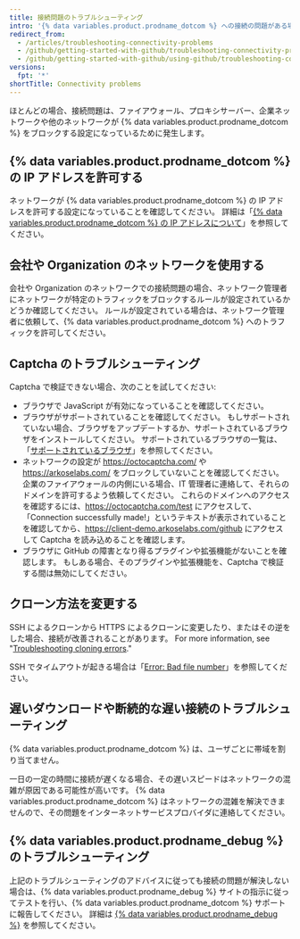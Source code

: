```yaml
---
title: 接続問題のトラブルシューティング
intro: '{% data variables.product.prodname_dotcom %} への接続の問題がある場合、接続のトラブルシューティングをして、次に問題を診断するために {% data variables.product.prodname_debug %} のツールを使ってください。'
redirect_from:
  - /articles/troubleshooting-connectivity-problems
  - /github/getting-started-with-github/troubleshooting-connectivity-problems
  - /github/getting-started-with-github/using-github/troubleshooting-connectivity-problems
versions:
  fpt: '*'
shortTitle: Connectivity problems
---
```


ほとんどの場合、接続問題は、ファイアウォール、プロキシサーバー、企業ネットワークや他のネットワークが {% data variables.product.prodname_dotcom %} をブロックする設定になっているために発生します。

## {% data variables.product.prodname_dotcom %} の IP アドレスを許可する

ネットワークが {% data variables.product.prodname_dotcom %} の IP アドレスを許可する設定になっていることを確認してください。 詳細は「[{% data variables.product.prodname_dotcom %} の IP アドレスについて](/articles/about-github-s-ip-addresses)」を参照してください。

## 会社や Organization のネットワークを使用する

会社や Organization のネットワークでの接続問題の場合、ネットワーク管理者にネットワークが特定のトラフィックをブロックするルールが設定されているかどうか確認してください。 ルールが設定されている場合は、ネットワーク管理者に依頼して、{% data variables.product.prodname_dotcom %} へのトラフィックを許可してください。

## Captcha のトラブルシューティング

Captcha で検証できない場合、次のことを試してください:
- ブラウザで JavaScript が有効になっていることを確認してください。
- ブラウザがサポートされていることを確認してください。 もしサポートされていない場合、ブラウザをアップデートするか、サポートされているブラウザをインストールしてください。 サポートされているブラウザの一覧は、「[サポートされているブラウザ](/articles/supported-browsers)」を参照してください。
- ネットワークの設定が https://octocaptcha.com/ や https://arkoselabs.com/ をブロックしていないことを確認してください。 企業のファイアウォールの内側にいる場合、IT 管理者に連絡して、それらのドメインを許可するよう依頼してください。 これらのドメインへのアクセスを確認するには、https://octocaptcha.com/test にアクセスして、「Connection successfully made!」というテキストが表示されていることを確認してから、https://client-demo.arkoselabs.com/github にアクセスして Captcha を読み込めることを確認します。
- ブラウザに GitHub の障害となり得るプラグインや拡張機能がないことを確認します。 もしある場合、そのプラグインや拡張機能を、Captcha で検証する間は無効にしてください。

## クローン方法を変更する

SSH によるクローンから HTTPS によるクローンに変更したり、またはその逆をした場合、接続が改善されることがあります。 For more information, see "[Troubleshooting cloning errors](/repositories/creating-and-managing-repositories/troubleshooting-cloning-errors)."

SSH でタイムアウトが起きる場合は「[Error: Bad file number](/articles/error-bad-file-number)」を参照してください。

## 遅いダウンロードや断続的な遅い接続のトラブルシューティング

{% data variables.product.prodname_dotcom %} は、ユーザごとに帯域を割り当てません。

一日の一定の時間に接続が遅くなる場合、その遅いスピードはネットワークの混雑が原因である可能性が高いです。 {% data variables.product.prodname_dotcom %} はネットワークの混雑を解決できませんので、その問題をインターネットサービスプロバイダに連絡してください。

## {% data variables.product.prodname_debug %} のトラブルシューティング

上記のトラブルシューティングのアドバイスに従っても接続の問題が解決しない場合は、{% data variables.product.prodname_debug %} サイトの指示に従ってテストを行い、{% data variables.product.prodname_dotcom %} サポートに報告してください。 詳細は [{% data variables.product.prodname_debug %}](https://github-debug.com/) を参照してください。
